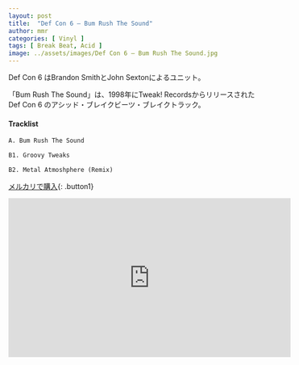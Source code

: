 ```yaml
---
layout: post
title:  "Def Con 6 – Bum Rush The Sound"
author: mmr
categories: [ Vinyl ]
tags: [ Break Beat, Acid ]
image: ../assets/images/Def Con 6 – Bum Rush The Sound.jpg
---
```


Def Con 6 はBrandon SmithとJohn Sextonによるユニット。

「Bum Rush The Sound」は、1998年にTweak! RecordsからリリースされたDef Con 6 のアシッド・ブレイクビーツ・ブレイクトラック。

#### Tracklist
```md
A. Bum Rush The Sound

B1. Groovy Tweaks

B2. Metal Atmoshphere (Remix)
```

[メルカリで購入](https://jp.mercari.com/item/m41245922481?afid=6142608987){: .button1}

<iframe width="560" height="315" src="https://www.youtube.com/embed/78oqX_pIV1E?si=lCwFCtv3Paj5jBlK" title="YouTube video player" frameborder="0" allow="accelerometer; autoplay; clipboard-write; encrypted-media; gyroscope; picture-in-picture; web-share" referrerpolicy="strict-origin-when-cross-origin" allowfullscreen></iframe>